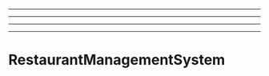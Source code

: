 ----
----------------------------------------------------------------------------------------------------
----------------------------------------------------------------------------------------------------
----------------------------------------------------------------------------------------------------
# RestaurantManagementSystem
